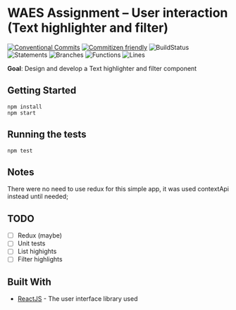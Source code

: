 # WAES Assignment – User interaction (Text highlighter and filter)

[![Conventional Commits](https://img.shields.io/badge/Conventional%20Commits-1.0.0-yellow.svg)](https://conventionalcommits.org)
[![Commitizen friendly](https://img.shields.io/badge/commitizen-friendly-brightgreen.svg)](http://commitizen.github.io/cz-cli/)
![BuildStatus](#buildstatus# "Build Status Status")
![Statements](#statements# "Make me better!")
![Branches](#branches# "Make me better!")
![Functions](#functions# "Make me better!") 
![Lines](#lines# "Make me better!")

**Goal**: Design and develop a Text highlighter and filter component

## Getting Started

```
npm install
npm start
```

## Running the tests

```
npm test
```

## Notes

There were no need to use redux for this simple app, it was used contextApi instead until needed;

## TODO

- [ ] Redux (maybe)
- [ ] Unit tests
- [ ] List highights
- [ ] Filter highlights

## Built With

* [ReactJS](https://reactjs.org/) - The user interface library used
